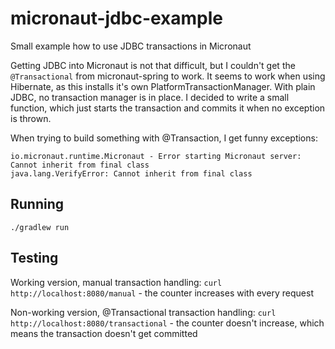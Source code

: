 # micronaut-jdbc-example
Small example how to use JDBC transactions in Micronaut

Getting JDBC into Micronaut is not that difficult, but I couldn't get the `@Transactional` from
micronaut-spring to work. It seems to work when using Hibernate, as this installs it's own
PlatformTransactionManager. With plain JDBC, no transaction manager is in place. I decided
to write a small function, which just starts the transaction and commits it when no exception
is thrown.

When trying to build something with @Transaction, I get funny exceptions:

```
io.micronaut.runtime.Micronaut - Error starting Micronaut server: Cannot inherit from final class
java.lang.VerifyError: Cannot inherit from final class
```

## Running

`./gradlew run`

## Testing

Working version, manual transaction handling: `curl http://localhost:8080/manual` - the counter increases with every request

Non-working version, @Transactional transaction handling: `curl http://localhost:8080/transactional` - the counter doesn't increase, which means the transaction doesn't get committed
